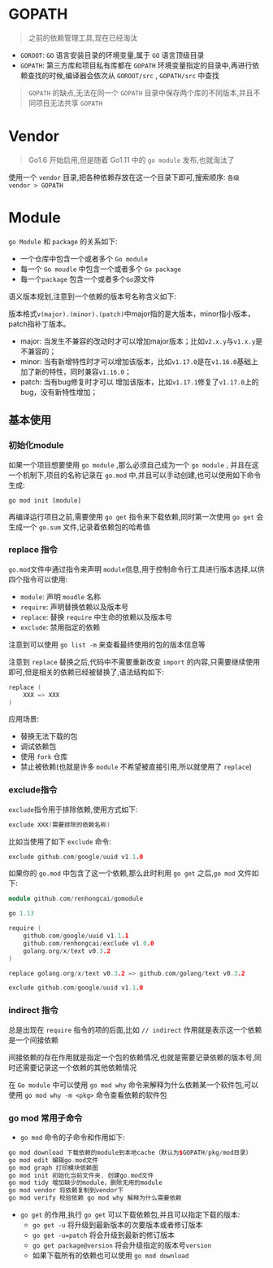 # GOPATH
> 之前的依赖管理工具,现在已经淘汰
- `GOROOT`: `GO` 语言安装目录的环境变量,属于 `GO` 语言顶级目录
- `GOPATH`:  第三方库和项目私有库都在 `GOPATH` 环境变量指定的目录中,再进行依赖查找的时候,编译器会依次从 `GOROOT/src` , `GOPATH/src` 中查找
> `GOPATH` 的缺点,无法在同一个 `GOPATH` 目录中保存两个库的不同版本,并且不同项目无法共享 `GOPATH`

# Vendor
> Go1.6 开始启用,但是随着 Go1.11 中的 `go module` 发布,也就淘汰了

使用一个 `vendor` 目录,把各种依赖存放在这一个目录下即可,搜索顺序: `各级 vendor > GOPATH`

# Module

`go Module` 和 `package` 的关系如下:
- 一个仓库中包含一个或者多个 `Go module`
- 每一个 `Go moudle` 中包含一个或者多个 `Go package`
- 每一个`package` 包含一个或者多个`Go`源文件


语义版本规划,注意到一个依赖的版本号名称含义如下:

版本格式`v(major).(minor).(patch)`中major指的是大版本，minor指小版本，patch指补丁版本。

- major: 当发生不兼容的改动时才可以增加major版本；比如`v2.x.y`与`v1.x.y`是不兼容的；
- minor: 当有新增特性时才可以增加该版本，比如`v1.17.0`是在`v1.16.0`基础上加了新的特性，同时兼容`v1.16.0`；
- patch: 当有bug修复时才可以 增加该版本，比如`v1.17.1`修复了`v1.17.0`上的bug，没有新特性增加；

## 基本使用

### 初始化module

如果一个项目想要使用 `go module` ,那么必须自己成为一个 `go module` , 并且在这一个机制下,项目的名称记录在 `go.mod` 中,并且可以手动创建,也可以使用如下命令生成:
```shell
go mod init [module]
```
再编译运行项目之前,需要使用 `go get` 指令来下载依赖,同时第一次使用 `go get` 会生成一个 `go.sum` 文件,记录着依赖包的哈希值

### replace 指令
`go.mod`文件中通过指令来声明 `module`信息,用于控制命令行工具进行版本选择,以供四个指令可以使用:
- `module`: 声明 `moudle` 名称
- `require`: 声明替换依赖以及版本号
- `replace`: 替换 `require` 中生命的依赖以及版本号
- `exclude`: 禁用指定的依赖

注意到可以使用 `go list -m` 来查看最终使用的包的版本信息等

注意到 `replace` 替换之后,代码中不需要重新改变 `import` 的内容,只需要继续使用即可,但是相关的依赖已经被替换了,语法结构如下:
```go
replace (
	XXX => XXX
)
```

应用场景:
- 替换无法下载的包
- 调试依赖包
- 使用 `fork` 仓库
- 禁止被依赖(也就是许多 `module` 不希望被直接引用,所以就使用了 `replace`)
### exclude指令
`exclude`指令用于排除依赖,使用方式如下:
```go
exclude XXX(需要排除的依赖名称)
```
比如当使用了如下 `exclude` 命令:
```c++
exclude github.com/google/uuid v1.1.0
```
如果你的 `go.mod` 中包含了这一个依赖,那么此时利用 `go get` 之后,`go mod` 文件如下:
```c++
module github.com/renhongcai/gomodule

go 1.13

require (
    github.com/google/uuid v1.1.1
    github.com/renhongcai/exclude v1.0.0
    golang.org/x/text v0.3.2
)

replace golang.org/x/text v0.3.2 => github.com/golang/text v0.3.2

exclude github.com/google/uuid v1.1.0
```

### indirect 指令
总是出现在 `require` 指令的项的后面,比如 `// indirect` 作用就是表示这一个依赖是一个间接依赖

间接依赖的存在作用就是指定一个包的依赖情况,也就是需要记录依赖的版本号,同时还需要记录这一个依赖的其他依赖情况

在 `Go module` 中可以使用 `go mod why` 命令来解释为什么依赖某一个软件包,可以使用 `go mod why -m <pkg>` 命令查看依赖的软件包


### go mod 常用子命令

- `go mod` 命令的子命令和作用如下:
```c++
go mod download 下载依赖的module到本地cache（默认为$GOPATH/pkg/mod目录） 
go mod edit 编辑go.mod文件 
go mod graph 打印模块依赖图 
go mod init 初始化当前文件夹, 创建go.mod文件 
go mod tidy 增加缺少的module，删除无用的module 
go mod vendor 将依赖复制到vendor下 
go mod verify 校验依赖 go mod why 解释为什么需要依赖
```
- `go get` 的作用,执行 `go get` 可以下载依赖包,并且可以指定下载的版本:
	- `go get -u` 将升级到最新版本的次要版本或者修订版本
	- `go get -u=patch` 将会升级到最新的修订版本
	- `go get package@version` 将会升级指定的版本号`version`
	- 如果下载所有的依赖也可以使用 `go mod download`



